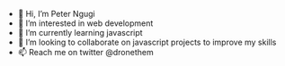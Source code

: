 - 👋 Hi, I’m Peter Ngugi
- 👀 I’m interested in web development 
- 🌱 I’m currently learning javascript
- 💞️ I’m looking to collaborate on javascript projects to improve my skills
- 📫 Reach me on twitter @dronethem

<!---
muirurii/muirurii is a ✨ special ✨ repository because its `README.md` (this file) appears on your GitHub profile.
You can click the Preview link to take a look at your changes.
--->

